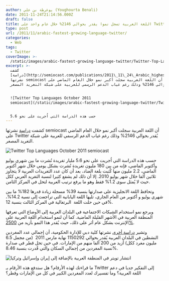 ```yaml
---
author: يوغرطة بن علي (Youghourta Benali)
date: 2011-11-24T21:14:56.000Z
draft: false
title: اللغة العربية تسجل نموا يقدر بحوالي 2146% خلال عام واحد على Twitter
type: post
url: /2011/11/arabic-fastest-growing-language-twitter/
categories:
  - Web
tags:
  - Twitter
coverImage: >-
  /static/images/arabic-fastest-growing-language-twitter/Twitter-Top-Languages-October-2011-semiocast.png
excerpt: >-
  كشفت
  [دراسة](http://semiocast.com/publications/2011\_11\_24\_Arabic_highest_growth_on_Twitter)
  نشرتها semiocast أن اللغة العربية سجلت أكبر نمو خلال العام الماضي على Twitter
  يُقدر بحوالي 2146% وذلك رغم غياب الدعم الرسمي للعربية على شبكة التغريد المصغر.


  ![Twitter Top Languages October 2011
  semiocast](/static/images/arabic-fastest-growing-language-twitter/Twitter-Top-Languages-October-2011-semiocast.png)


  حسب هذه الدراسة التي اُجريت على نحو 5.6
---
```

كشفت [دراسة](http://semiocast.com/publications/2011\_11\_24\_Arabic_highest_growth_on_Twitter) نشرتها semiocast أن اللغة العربية سجلت أكبر نمو خلال العام الماضي على Twitter يُقدر بحوالي 2146% وذلك رغم غياب الدعم الرسمي للعربية على شبكة التغريد المصغر.

![Twitter Top Languages October 2011 semiocast](/static/images/arabic-fastest-growing-language-twitter/Twitter-Top-Languages-October-2011-semiocast.png)

حسب هذه الدراسة التي اُجريت على نحو 5.6 مليار تغريدة نُشرت ما بين شهري يوليو وأكتوبر الماضي، فإنه من بين 180 مليون تغريدة نُشرت بشكل يومي خلال شهر أكتوبر الماضي، 2.2 مليون منها كُتبت بلغة الضاد، بعد أن كان عدد التغريدات العربية لا يتجاوز ثلاثين ألفا خلال شهر يوليو 2010. إلا أن ذلك لم يشفع كثيرا لنسبة التغريد العربي ككل حيث لا يُمثل سوى 1.2% فقط وهو ما يرفع ترتيب العربية لتحل في المركز الثامن.

وتحافظ اللغة الانجليزية على صدارتها بنسبة 39% مسجلة زيادة قدرها 182% ما بين شهري يوليو و أكتوبر من العام الجاري، تليها اللغة اليابانية التي تراجعت إلى نسبة 14.2%، في حين حلت اللغة  البرتغالية في المركز الثالث بنسبة 12%.

ويرجع نمو استخدام الشبكات الاجتماعية في البلدان العربية إلى الأوضاع التي تعرفها المنطقة العربية في الأشهر القليلة الماضية. كما أن لنمو استخدام اللغة العربية على الإنترنت بشكل عام أثر على ذلك، حيث يُقدر هذا النمو بأزيد من [2500%](http://www.internetworldstats.com/stats7.htm).

وتشير [دراسة أخرى](http://www.dsg.ae/LinkClick.aspx?fileticket=HEgpDfdKIvU%3d\&tabid=308\&mid=826) نشرتها كلية دبي للإدارة الحكومية، أن إجمالي عدد المغردين النشطين في البلدان العربية يُقدر بحوالي 1150292 نهاية مارس 2011  (من مجمل 6.5 مليون مغرد ككل) أزيد من 200 ألفا منهم من الإمارات. في حين تحل قطر في صدارة نسبة المغردين من إجمالي السكان والتي قُدرت بنسبة 8.46%.

![انتشار تويتر في المنطقة العربية بالإضافة إلى إيران وإسرائيل وتركيا](/static/images/arabic-fastest-growing-language-twitter/twitter-arab-world-Jan-Mars-2011.png)

ما قراءتك لهذه الأرقام؟ هل ستدفع هذه الأرقام بـ Twitter إلى التفكير جديا في دعم اللغة العربية؟ وما تفسيرك لعدد المغردين الكبير في كل من الإمارات وقطر؟

